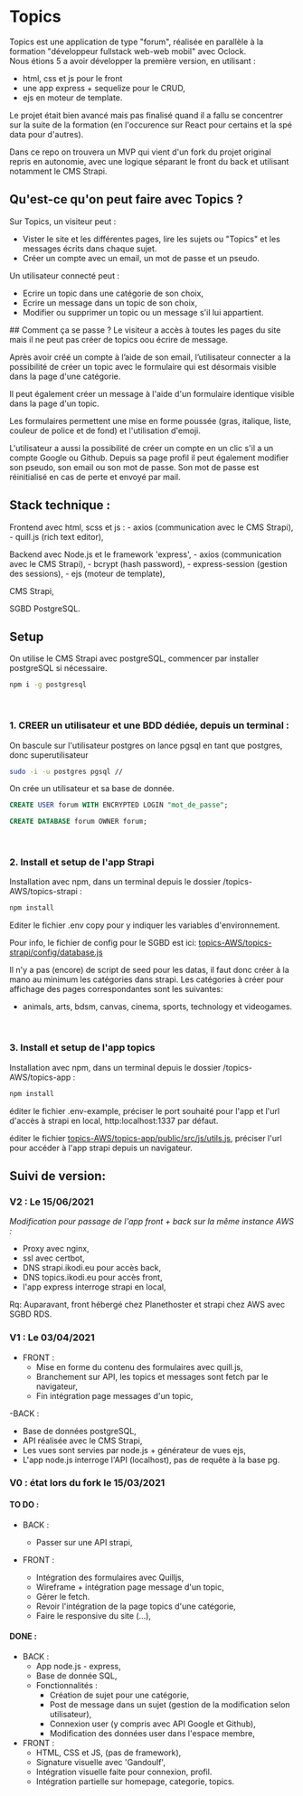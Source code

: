 # Topics

Topics est une application de type "forum", réalisée en parallèle à la formation "développeur fullstack web-web mobil" avec Oclock.<br>
Nous étions 5 a avoir développer la première version, en utilisant :
- html, css et js pour le front 
- une app express + sequelize pour le CRUD,
- ejs en moteur de template.

Le projet était bien avancé mais pas finalisé quand il a fallu se concentrer sur la suite de la formation (en l'occurence sur React pour certains et la spé data pour d'autres).

Dans ce repo on trouvera un MVP qui vient d'un fork du projet original repris en autonomie, avec une logique séparant le front du back et utilisant notamment le CMS Strapi.

## Qu'est-ce qu'on peut faire avec Topics ?
Sur Topics, un visiteur peut : 
- Vister le site et les différentes pages, lire les sujets ou "Topics" et les messages écrits dans chaque sujet.
- Créer un compte avec un email, un mot de passe et un pseudo.

Un utilisateur connecté peut :
- Ecrire un topic dans une catégorie de son choix, 
- Ecrire un message dans un topic de son choix,
- Modifier ou supprimer un topic ou un message s'il lui appartient.

## Comment ça se passe ?
Le visiteur a accès à toutes les pages du site mais il ne peut pas créer de topics oou écrire de message.

Après avoir créé un compte à l’aide de son email, l’utilisateur connecter a la possibilité de créer un topic avec le formulaire qui est désormais visible dans la page d'une catégorie.

Il peut également créer un message à l'aide d'un formulaire identique visible dans la page d'un topic.

Les formulaires permettent une mise en forme poussée (gras, italique, liste, couleur de police et de fond) et l'utilisation d'emoji.

L'utilisateur a aussi la possibilité de créer un compte en un clic s'il a un compte Google ou Github. Depuis sa page profil il peut également modifier son pseudo, son email ou son mot de passe. Son mot de passe est réinitialisé en cas de perte et envoyé par mail.

## Stack technique :

Frontend avec html, scss et js :
    - axios (communication avec le CMS Strapi),
    - quill.js (rich text editor),

Backend avec Node.js et le framework 'express',
    - axios (communication avec le CMS Strapi),
    - bcrypt (hash password),
    - express-session (gestion des sessions),
    - ejs (moteur de template),
    
CMS Strapi,

SGBD PostgreSQL.
<br>

## Setup

On utilise le CMS Strapi avec postgreSQL, commencer par installer postgreSQL si nécessaire.

```bash
npm i -g postgresql
```
<br>

### 1. CREER un utilisateur et une BDD dédiée, depuis un terminal :

On bascule sur l'utilisateur postgres on lance pgsql en tant que postgres, donc superutilisateur
```bash
sudo -i -u postgres pgsql // 
```

On crée un utilisateur et sa base de donnée.
```sql
CREATE USER forum WITH ENCRYPTED LOGIN "mot_de_passe";

CREATE DATABASE forum OWNER forum;
```
<br>

### 2. Install et setup de l'app Strapi

Installation avec npm, dans un terminal depuis le dossier /topics-AWS/topics-strapi :
```bash
npm install
```

Editer le fichier .env copy pour y indiquer les variables d'environnement.

Pour info, le fichier de config pour le SGBD est ici: [topics-AWS/topics-strapi/config/database.js](./topics-strapi/config/database.js)

Il n'y a pas (encore) de script de seed pour les datas, il faut donc créer à la mano au minimum les catégories dans strapi.
Les catégories à créer pour affichage des pages correspondantes sont les suivantes:
- animals, arts, bdsm, canvas, cinema, sports, technology et videogames.

<br>

### 3. Install et setup de l'app topics

Installation avec npm, dans un terminal depuis le dossier /topics-AWS/topics-app :
```bash
npm install
```
éditer le fichier .env-example, préciser le port souhaité pour l'app et l'url d'accès à strapi en local, http:localhost:1337 par défaut.

éditer le fichier [topics-AWS/topics-app/public/src/js/utils.js](./topics-app/public/src/js/utils.js), préciser l'url pour accéder à l'app strapi depuis un navigateur.
<br>

## Suivi de version:

### V2 : Le 15/06/2021
_Modification pour passage de l'app front + back sur la même instance AWS :_
  - Proxy avec nginx,
  - ssl avec certbot,
  - DNS strapi.ikodi.eu pour accès back,
  - DNS topics.ikodi.eu pour accès front,
  - l'app express interroge strapi en local,
  
  Rq: Auparavant, front hébergé chez Planethoster et strapi chez AWS avec SGBD RDS.
  
### V1 : Le 03/04/2021
- FRONT :
  - Mise en forme du contenu des formulaires avec quill.js,
  - Branchement sur API, les topics et messages sont fetch par le navigateur,
  - Fin intégration page messages d'un topic,

-BACK :
  - Base de données postgreSQL,
  - API réalisée avec le CMS Strapi,
  - Les vues sont servies par node.js + générateur de vues ejs,
  - L'app node.js interroge l'API (localhost), pas de requête à la base pg.

### V0 : état lors du fork le 15/03/2021

#### TO DO :
- BACK :
  - Passer sur une API strapi,

- FRONT :
  - Intégration des formulaires avec Quilljs,
  - Wireframe + intégration page message d'un topic,
  - Gérer le fetch.
  - Revoir l'intégration de la page topics d'une catégorie,
  - Faire le responsive du site (...),

#### DONE :
- BACK :
  - App node.js - express,
  - Base de donnée SQL,
  - Fonctionnalités :
    - Création de sujet pour une catégorie,
    - Post de message dans un sujet (gestion de la modification selon utilisateur),
    - Connexion user (y compris avec API Google et Github),
    - Modification des données user dans l'espace membre,
- FRONT :
  - HTML, CSS et JS, (pas de framework),
  - Signature visuelle avec 'Gandoulf',
  - Intégration visuelle faite pour connexion, profil.
  - Intégration partielle sur homepage, categorie, topics.
